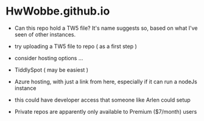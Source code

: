 # HwWobbe.github.io
* Can this repo hold a TW5 file?  It's name suggests so, based on what I've seen of other instances.
* try uploading a TW5 file to repo ( as a first step )

* consider hosting options ...
* TiddlySpot ( may be easiest )
* Azure hosting, with just a link from here, especially if it can run a nodeJs instance
* this could have developer access that someone like Arlen could setup

* Private repos are apparently only available to Premium ($7/month) users 
